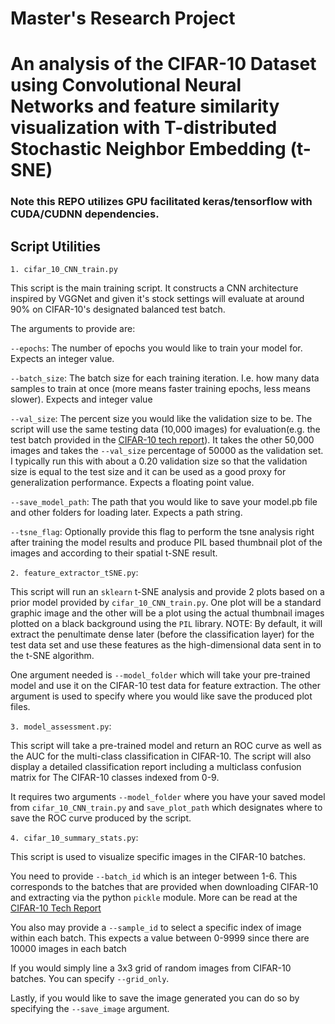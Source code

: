 # Master's Research Project
# An analysis of the CIFAR-10 Dataset using Convolutional Neural Networks and feature similarity visualization with T-distributed Stochastic Neighbor Embedding (t-SNE)

### Note this REPO utilizes GPU facilitated keras/tensorflow with CUDA/CUDNN dependencies.



## Script Utilities

```1. cifar_10_CNN_train.py```

This script is the main training script. It constructs a CNN architecture inspired by VGGNet and given it's stock settings will evaluate at around 90% on CIFAR-10's designated balanced test batch.

The arguments to provide are:

```--epochs```: The number of epochs you would like to train your model for. Expects an integer value.

```--batch_size```: The batch size for each training iteration. I.e. how many data samples to train at once (more means faster training epochs, less means slower). Expects and integer value

```--val_size```: The percent size you would like the validation size to be. The script will use the same testing data (10,000 images) for evaluation(e.g. the test batch provided in the [CIFAR-10 tech report](https://www.cs.toronto.edu/~kriz/cifar.html)). It takes the other 50,000 images and takes the ```--val_size``` percentage of 50000 as the validation set. I typically run this with about a 0.20 validation size so that the validation size is equal to the test size and it can be used as a good proxy for generalization performance. Expects a floating point value.

```--save_model_path```: The path that you would like to save your model.pb file and other folders for loading later. Expects a path string.

```--tsne_flag```: Optionally provide this flag to perform the tsne analysis right after training the model results and produce PIL based thumbnail plot of the images and according to their spatial t-SNE result.

```2. feature_extractor_tSNE.py```:

This script will run an ```sklearn``` t-SNE analysis and provide 2 plots based on a prior model provided by ```cifar_10_CNN_train.py```. One plot will be a standard graphic image and the other will be a plot using the actual thumbnail images plotted on a black background using the ```PIL``` library.
NOTE: By default, it will extract the penultimate dense later (before the classification layer) for the test data set and use these features as the high-dimensional data sent in to the t-SNE algorithm.

One argument needed is ```--model_folder``` which will take your pre-trained model and use it on the CIFAR-10 test data for feature extraction.
The other argument is used to specify where you would like save the produced plot files.

```3. model_assessment.py```:

This script will take a pre-trained model and return an ROC curve as well as the AUC for the multi-class classification in CIFAR-10. The script will also display a detailed classification report including a multiclass confusion matrix for The CIFAR-10 classes indexed from 0-9.

It requires two arguments ```--model_folder``` where you have your saved model from ```cifar_10_CNN_train.py``` and ```save_plot_path``` which designates where to save the ROC curve produced by the script. 

```4. cifar_10_summary_stats.py```:

This script is used to visualize specific images in the CIFAR-10 batches.

You need to provide ```--batch_id``` which is an integer between 1-6. This corresponds to the batches that are provided when downloading CIFAR-10 and extracting via the python ```pickle``` module. More can be read at the [CIFAR-10 Tech Report](https://www.cs.toronto.edu/~kriz/cifar.html)

You also may provide a ```--sample_id``` to select a specific index of image within each batch. This expects a value between 0-9999 since there are 10000 images in each batch

If you would simply line a 3x3 grid of random images from CIFAR-10 batches. You can specify ```--grid_only```.

Lastly, if you would like to save the image generated you can do so by specifying the ```--save_image``` argument.